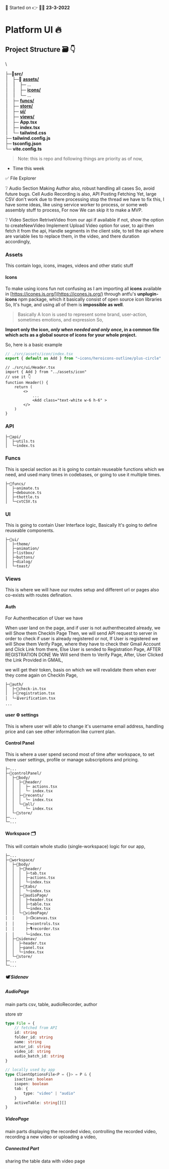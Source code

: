 🌈 Started on 👉 👩‍🚀 **23-3-2022**

# Platform UI 🔥

<!-- 🅰️🅱️😜😉👩‍🚀👋💖👍🤔🥰😶🦋🐌⭐✅❎➕🤞❌🤜📁🗄️🎻👯️ -->

## Project Structure 🗃️ 👇

<!-- &ThinSpace;|&nbsp;&nbsp;&nbsp;&nbsp;├─ [**widgets/**](#widgets) \ -->

\

├─📂**src/** \
&ThinSpace;|&nbsp;&nbsp;&nbsp;&nbsp;├─📂 [**assets/**](#assets) \
&ThinSpace;|&nbsp;&nbsp;&nbsp;&nbsp;&ThinSpace;|&nbsp;&nbsp;&nbsp;&nbsp;├─ ... \
&ThinSpace;|&nbsp;&nbsp;&nbsp;&nbsp;&ThinSpace;|&nbsp;&nbsp;&nbsp;&nbsp;├─ [**icons/**](#icons) \
&ThinSpace;|&nbsp;&nbsp;&nbsp;&nbsp;&ThinSpace;|&nbsp;&nbsp;&nbsp;&nbsp;└─ ... \
&ThinSpace;|&nbsp;&nbsp;&nbsp;&nbsp;├─ [**funcs/**](#func) \
&ThinSpace;|&nbsp;&nbsp;&nbsp;&nbsp;├─ [**store/**](#store) \
&ThinSpace;|&nbsp;&nbsp;&nbsp;&nbsp;├─ [**ui/**](#ui) \
&ThinSpace;|&nbsp;&nbsp;&nbsp;&nbsp;├─ [**views/**](#views) \
&ThinSpace;|&nbsp;&nbsp;&nbsp;&nbsp;├─ **App.tsx** \
&ThinSpace;|&nbsp;&nbsp;&nbsp;&nbsp;├─ **index.tsx** \
&ThinSpace;|&nbsp;&nbsp;&nbsp;&nbsp;└─ **tailwind.css** \
├─ **tailwind.config.js** \
├─ **tsconfig.json** \
└─ **vite.config.ts**

<!-- ├─ **index.html** \ -->
<!-- ├─ **package.json** \ -->
<!-- ├─ **postcss.config.js** \ -->

> Note: this is repo and following things are priority as of now,

- Time this week

✅ File Explorer

❔ Audio Section
Making Author also, robust handling all cases So, avoid future bugs.
Cell Audio Recording is also, API Posting Fetching
Yet, large CSV don't work due to there processing stop the thread we have to fix this, I have some ideas, like using service worker to process, or some web assembly stuff to process, For now We can skip it to make a MVP.

❔ Video Section
RetriveVideo from our api if available if not, show the option to createNewVideo
Implement Upload Video option for user, to api then fetch it from the api,
Handle segments in the client side, to tell the api where are variable lies to replace them, in the video, and there duration accordingly,

### Assets

This contain logo, icons, images, videos and other static stuff

#### Icons

To make using icons fun not confusing as I am importing all **icons** available in [https://icones.js.org/](https://icones.js.org/) through antfu's **unplugin-icons** npm package, which it basically consist of open source icon libraries So, It's huge, and using all of them is **impossible as well**.

> Basically A Icon is used to represent some brand, user-action, sometimes emotions, and expression So,

**Import only the icon, _only when needed and only once_, in a common file which acts as a global source of icons for your whole project.**

So, here is a basic example

```js
// ./src/assets/icon/index.tsx
export { default as Add } from "~icons/heroicons-outline/plus-circle"
```

```tsx
// ./src/ui/Header.tsx
import { Add } from "../assets/icon"
// use it 👇
function Header() {
    return (
        <>
            ...
            <Add class="text-white w-6 h-6" >
        </>
    )
}
```

### API

```
├─📂api/
│  ├─utils.ts
│  └─index.ts
```

### Funcs

This is special section as it is going to contain reuseable functions which we need, and used many times in codebases, or going to use it multiple times.

```
├─📂funcs/
│  ├─animate.ts
│  ├─debounce.ts
│  ├─thottle.ts
│  └─cvtCSV.ts
```

### UI

This is going to contain User Interface logic, Basically It's going to define reuseable components.

```
├─📂ui/
│  ├─theme/
│  ├─animation/
│  ├─listbox/
│  ├─buttons/
│  ├─dialog/
│  └─toast/
```

### Views

This is where we will have our routes setup and different url or pages also co-exists with routes defination.

#### Auth

For Authenthecation of User we have

When user land on the page, and if user is not authenthecated already,
we will Show them CheckIn Page
Then, we will send API request to server in order to check if user is already registered or not,
If User is registered we will Show them Verify Page, where they have to check their Gmail Account and Click Link from there,
Else User is sended to Registration Page, AFTER REGISTRATION DONE We Will send them to Verify Page,
After, User Clicked the Link Provided in GMAIL,

we will get their token, basis on which we will revalidate them when ever they come again on CheckIn Page,

```
├─📂auth/
│  ├─📠check-in.tsx
│  ├─📲registration.tsx
│  └─⏳verification.tsx
...
```

#### user ⚙️ settings

This is where user will able to change it's username email address, handling price and can see other information like current plan.

#### Control Panel

This is where a user spend second most of time after workspace, to set there user settings, profile or manage subscriptions and pricing.

```
├─...
├─📂controlPanel/
│  ├─📂body/
│  │  ├─📂header/
│  │  │  ├─ actions.tsx
│  │  │  └─ index.tsx
│  │  ├─📂recents/
│  │  │  └─ index.tsx
│  │  └─📂all/
│  │     └─ index.tsx
│  └─📁store/
├─...
└─...
```

#### Workspace 🗂️

This will contain whole studio (single-workspace) logic for our app,

```
├─...
├─📂workspace/
│  ├─📂body/
│  │  ├─📂header/
│  │  │  ├─tab.tsx
│  │  │  ├─actions.tsx
│  │  │  └─index.tsx
│  │  ├─📂tabs/
│  │  │  └─index.tsx
│  │  ├─📯audioPage/
│  │  │  ├─header.tsx
│  │  │  ├─table.tsx
│  │  │  └─index.tsx
│  │  └─🎥videoPage/
│  │     ├─📺canvas.tsx
│  │     ├─⚒️controls.tsx
│  │     ├─🎙️recorder.tsx
│  │     └─index.tsx
│  ├─📁sidenav/
│  │  ├─header.tsx
│  │  ├─panel.tsx
│  │  └─index.tsx
│  └─📁store/
├─...
└─...
```

##### 🕊️ Sidenav

##### AudioPage

main parts
csv, table, audioRecorder, author

store str

```ts
type File = {
	// fetched from API
	id: string
	folder_id: string
	name: string
	actor_id: string
	video_id: string
	audio_batch_id: string
}

// locally used by app
type ClientOptionsFile<P = {}> = P & {
	isactive: boolean
	isopen: boolean
	tab: {
		type: "video" | "audio"
	}
	activeTable: string[][]
}
```

##### VideoPage

main parts
displaying the recorded video,
controlling the recorded video,
recording a new video or uploading a video,

##### Connected Part

sharing the table data with video page

<!-- Features Already Ported  -->

<!-- Way to go -->

<!-- Special Thanks to -->

